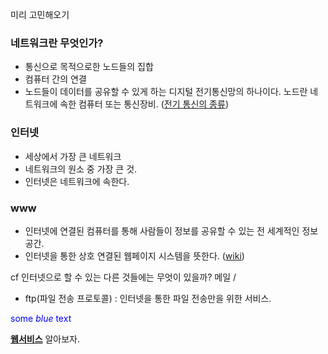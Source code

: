 미리 고민해오기 

### 네트워크란 무엇인가?

- 통신으로 목적으로한 노드들의 집합
- 컴퓨터 간의 연결
- 노드들이 데이터를 공유할 수 있게 하는 디지털 전기통신망의 하나이다. 노드란 네트워크에 속한
컴퓨터 또는 통신장비.
([전기 통신의 종류](https://ko.wikipedia.org/wiki/%EC%A0%84%EA%B8%B0_%ED%86%B5%EC%8B%A0))

### 인터넷
- 세상에서 가장 큰 네트워크
- 네트워크의 원소 중 가장 큰 것.
- 인터넷은 네트워크에 속한다.


### www
- 인터넷에 연결된 컴퓨터를 통해 사람들이 정보를 공유할 수 있는 전 세계적인 정보 공간.
- 인터넷을 통한 상호 연결된 웹페이지 시스템을 뜻한다. 
([wiki](https://ko.wikipedia.org/wiki/%EC%9B%94%EB%93%9C_%EC%99%80%EC%9D%B4%EB%93%9C_%EC%9B%B9))

cf 인터넷으로 할 수 있는 다른 것들에는 무엇이 있을까?
메일 / 
* ftp(파일 전송 프로토콜) : 인터넷을 통한 파일 전송만을 위한 서비스.
 
<span style="color:blue">some *blue* text</span>

**[웹서비스](https://ko.wikipedia.org/wiki/%EC%9B%B9_%EC%84%9C%EB%B9%84%EC%8A%A4)** 알아보자. 
